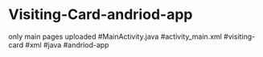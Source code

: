 # Visiting-Card-andriod-app
only main pages uploaded #MainActivity.java #activity_main.xml
#visiting-card #xml #java #andriod-app
